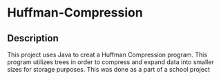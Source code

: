 <h1> Huffman-Compression</h1>
<h2>Description</h2>
 This project uses Java to creat a Huffman Compression program. This program utilizes trees in order to compress and expand data into smaller sizes for storage purposes. This was done as a part of a school project
